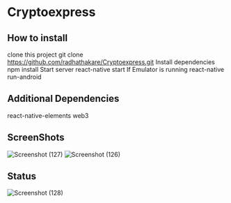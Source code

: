 # Cryptoexpress
## How to install
clone this project git clone https://github.com/radhathakare/Cryptoexpress.git
Install dependencies npm install
Start server react-native start
If Emulator is running react-native run-android

## Additional Dependencies
react-native-elements
web3



## ScreenShots

![Screenshot (127)](https://user-images.githubusercontent.com/67684749/230598263-43873a0f-b7ae-40d3-9e22-b946e60269fd.png)
![Screenshot (126)](https://user-images.githubusercontent.com/67684749/230598380-bfc8497a-7a6f-49ac-958a-5685a8e87244.png)

## Status
![Screenshot (128)](https://user-images.githubusercontent.com/67684749/230598110-df40e213-018f-4365-b935-53bb6b73b022.png)
